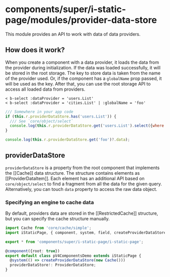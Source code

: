 # components/super/i-static-page/modules/provider-data-store

This module provides an API to work with data of data providers.

## How does it work?

When you create a component with a data provider, it loads the data from the provider during initialization.
If the data was loaded successfully, it will be stored in the root storage. The key to store data is taken from the name of the provider used.
Or, if the component has a `globalName` prop passed, it will be used as the key. After that, you can use the root storage API
to access all loaded data from providers.

```
< b-select :dataProvider = 'users.List'
< b-select :dataProvider = 'cities.List' | :globalName = 'foo'
```

```js
/// Somewhere in your app code
if (this.r.providerDataStore.has('users.List')) {
  /// See `core/object/select`
  console.log(this.r.providerDataStore.get('users.List').select({where: {id: 1}}));
}

console.log(this.r.providerDataStore.get('foo')?.data);
```

## providerDataStore

`providerDataStore` is a property from the root component that implements the [[Cache]] data structure.
The structure contains elements as [[ProviderDataItem]]. Each element has an additional API based on `core/object/select`
to find a fragment from all the data for the given query. Alternatively, you can touch `data` property to access the raw data object.

### Specifying an engine to cache data

By default, providers data are stored in the [[RestrictedCache]] structure, but you can specify the cache structure manually.

```typescript
import Cache from 'core/cache/simple';
import iStaticPage, { component, system, field, createProviderDataStore, ProviderDataStore } from 'components/super/i-static-page/i-static-page';

export * from 'components/super/i-static-page/i-static-page';

@component({root: true})
export default class pV4ComponentsDemo extends iStaticPage {
  @system(() => createProviderDataStore(new Cache()))
  providerDataStore!: ProviderDataStore;
}
```
